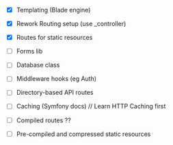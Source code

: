 - [X] Templating (Blade engine)
- [X] Rework Routing setup (use _controller)
- [X] Routes for static resources
- [ ] Forms lib

- [ ] Database class
- [ ] Middleware hooks (eg Auth)
- [ ] Directory-based API routes

- [ ] Caching (Symfony docs) // Learn HTTP Caching first
- [ ] Compiled routes ??
- [ ] Pre-compiled and compressed static resources